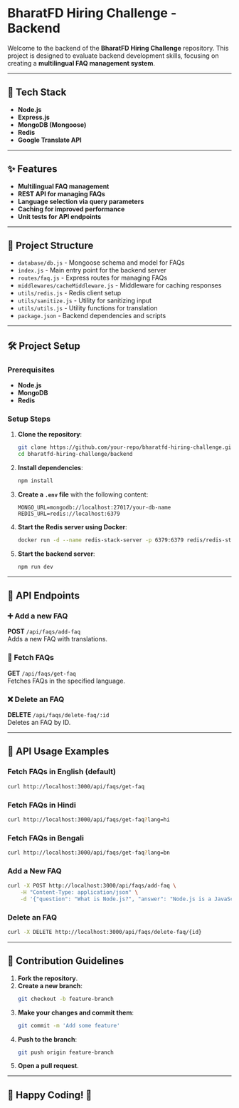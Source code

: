 # BharatFD Hiring Challenge - Backend

Welcome to the backend of the **BharatFD Hiring Challenge** repository. This project is designed to evaluate backend development skills, focusing on creating a **multilingual FAQ management system**.

---

## 🚀 Tech Stack

- **Node.js**
- **Express.js**
- **MongoDB (Mongoose)**
- **Redis**
- **Google Translate API**

---

## ✨ Features

- **Multilingual FAQ management**
- **REST API for managing FAQs**
- **Language selection via query parameters**
- **Caching for improved performance**
- **Unit tests for API endpoints**

---

## 📂 Project Structure

- `database/db.js` - Mongoose schema and model for FAQs
- `index.js` - Main entry point for the backend server
- `routes/faq.js` - Express routes for managing FAQs
- `middlewares/cacheMiddleware.js` - Middleware for caching responses
- `utils/redis.js` - Redis client setup
- `utils/sanitize.js` - Utility for sanitizing input
- `utils/utils.js` - Utility functions for translation
- `package.json` - Backend dependencies and scripts

---

## 🛠️ Project Setup

### Prerequisites

- **Node.js**
- **MongoDB**
- **Redis**

### Setup Steps

1. **Clone the repository**:
    ```sh
    git clone https://github.com/your-repo/bharatfd-hiring-challenge.git
    cd bharatfd-hiring-challenge/backend
    ```

2. **Install dependencies**:
    ```sh
    npm install
    ```

3. **Create a `.env` file** with the following content:
    ```env
    MONGO_URL=mongodb://localhost:27017/your-db-name
    REDIS_URL=redis://localhost:6379
    ```

4. **Start the Redis server using Docker**:
    ```sh
    docker run -d --name redis-stack-server -p 6379:6379 redis/redis-stack-server:latest
    ```

5. **Start the backend server**:
    ```sh
    npm run dev
    ```

---

## 📌 API Endpoints

### ➕ Add a new FAQ
**POST** `/api/faqs/add-faq`  
Adds a new FAQ with translations.

### 📖 Fetch FAQs
**GET** `/api/faqs/get-faq`  
Fetches FAQs in the specified language.

### ❌ Delete an FAQ
**DELETE** `/api/faqs/delete-faq/:id`  
Deletes an FAQ by ID.

---

## 📌 API Usage Examples

### Fetch FAQs in English (default)
```sh
curl http://localhost:3000/api/faqs/get-faq
```

### Fetch FAQs in Hindi
```sh
curl http://localhost:3000/api/faqs/get-faq?lang=hi
```

### Fetch FAQs in Bengali
```sh
curl http://localhost:3000/api/faqs/get-faq?lang=bn
```

### Add a New FAQ
```sh
curl -X POST http://localhost:3000/api/faqs/add-faq \
    -H "Content-Type: application/json" \
    -d '{"question": "What is Node.js?", "answer": "Node.js is a JavaScript runtime."}'
```

### Delete an FAQ
```sh
curl -X DELETE http://localhost:3000/api/faqs/delete-faq/{id}
```

---

## 🤝 Contribution Guidelines

1. **Fork the repository**.
2. **Create a new branch**:
    ```sh
    git checkout -b feature-branch
    ```
3. **Make your changes and commit them**:
    ```sh
    git commit -m 'Add some feature'
    ```
4. **Push to the branch**:
    ```sh
    git push origin feature-branch
    ```
5. **Open a pull request**.

---

## 🎉 Happy Coding! 🚀
